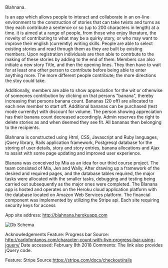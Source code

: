 
Blahnana.

Is an app which allows people to interact and collaborate in an on-line environment to the construction of stories that can take twists and turns as they each contribute a sentence or so (up to 200 characters in length) at a time. it is aimed at a range of people, from those who enjoy literature, the novelty of contributing to what may be a quirky story, or who may want to improve their english (curremtly) writing skills. People are able to select existing stories and read through them as they are built by existing members. Upon registration individuals are then able to contrbute to the making of these stories by adding to the end of them. Members can also initiate a new story Title, and then the opening lines. They then have to wait for at least one other person to contribute before being able to enter anything more. The more different people contribute; the more directions the stoy could take.

Additionally, members are able to show appreciation for the wit or otherwise of someones contribution by clicking on that persons "banana", thereby increasing that persons banana count. Bananas (20 off) are allocated to each new member to start off. Additional bananas can be purchased (test mode currently) with discount for volume. The person showing appreciation has their banana count decreased accordingly. Admin reserves the right to delete stories as and when deemed they see fit. All bananas then belonging to the recipients.

Blahnana is constructed using Html, CSS, Javascript and Ruby languages, jQuery library, Rails application framework, Postgresql database for the storing of user details, story and story entries, banana allocations and Ajax to assist with some page updating and improved user experience.

Blanana was conceived by Mia as an idea for our third course project. The team consisted of Mia, Jen and Wally. After drawing up a framework of the desired and required pages, and the database tables required, the major tasks were allocated with the smaller tasks, debugging and testing being carried out subsequently as the major ones were completed. The Blanana app is hosted and operates on the Heroku cloud application platform with the database located on Amazon Web Services platform. The financial component was implemented by utilizing the Stripe api. Each site requiring security keys for access

App site address: http://blahnana.herokuapp.com

<!-- ![GitHub Logo](/images/logo.png) -->
![Db Schema](/images/db_structure.png)





Acknowledgements
Feature: Progress bar
Source: http://carlofontanos.com/character-count-with-live-progress-bar-using-jquery/
Date accessed: February 8th 2018
Comments: The link also provides jQuery code.

Feature: Stripe
Source:https://stripe.com/docs/checkout/rails
